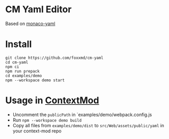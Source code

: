 # CM Yaml Editor

Based on [monaco-yaml](https://github.com/remcohaszing/monaco-yaml)

# Install

```
git clone https://github.com/foxxmd/cm-yaml
cd cm-yaml
npm ci
npm run prepack
cd examples/demo
npm --workspace demo start
```

# Usage in [ContextMod](http://github.com/foxxmd/context-mod)

* Uncomment the `publicPath` in `examples/demo/webpack.config.js
* Run `npm --workspace demo build`
* Copy all files from `examples/demo/dist` to `src/Web/assets/public/yaml` in your context-mod repo


